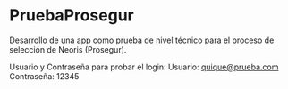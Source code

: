 # PruebaProsegur
Desarrollo de una app como prueba de nivel técnico para el proceso de selección de Neoris (Prosegur).

Usuario y Contraseña para probar el login:
Usuario: quique@prueba.com
Contraseña: 12345
